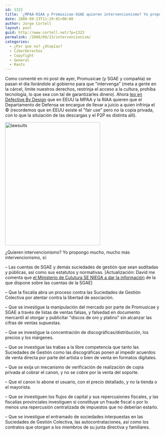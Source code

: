 ```yaml
---
id: 1322
title: '¿MPAA-RIAA y Promusicae-SGAE quieren intervencionismo? Yo propongo más...'
date: 2008-09-23T11:29:01+00:00
author: Jorge Cortell
layout: post
guid: http://www.cortell.net/?p=1323
permalink: /2008/09/23/intervencionism/
categories:
  - ¿Por qué no? ¿Utopías?
  - CiberDerechos
  - Copyfight
  - General
  - Rants
---
```

Como comenté en mi post de ayer, Promusicae (y SGAE y compañía) se pasan el día llorándole al gobierno para que "intervenga" (meta a gente en la cárcel, limite nuestros derechos, restrinja el acceso a la cultura, prohíba tecnología, lo que sea con tal de garantizarles dinero). Ahora <a title="DBD" href="http://www.defectivebydesign.org/stop-riaa-ip-enforcement-bill-s3325" target="_blank">leo en Defective By Design</a> que en EEUU la MPAA y la RIAA quieren que el Departamento de Defensa se encargue de llevar a juicio a quien infrinja el © (recordemos que en EEUU existe el "fair use" pero no la copia privada, con lo que la situiación de las descargas y el P2P es distinta allí).

<a title="en grande" href="http://www.defectivebydesign.org/sites/defectivebydesign.org/files/images/riaa-lawsuit-matrix-big.jpg" target="_blank"><img src="http://www.defectivebydesign.org/sites/defectivebydesign.org/files/images/riaa-lawsuit-matrix-big.Medium.jpg" alt="lawsuits" width="309" height="400" /></a>

¿Quieren intervencionismo? Yo propongo mucho, mucho más intervencionismo, sí:

– Las cuentas de SGAE y demás suciedades de gestión que sean auditadas y públicas, así como sus estatutos y normativas. [Actualización: David me comenta que <a title="Comfia" href="http://www.comfia.info/noticias/44451.html" target="_blank">el Ministerio de Culutura SE NIEGA a dar la información</a> de la que dispone sobre las cuentas de la SGAE]

– Que la fiscalía abra un proceso contra las Suciedades de Gestión Colectiva por atentar contra la libertad de asociación.

– Que se investigue la manipulación del mercado por parte de Promusicae y SGAE a través de listas de ventas falsas, y falsedad en documento mercantil al otorgar y publicitar "discos de oro y platino" sin alcanzar las cifras de ventas supuestas.

– Que se investigue la concentración de discográficas/distribución, los precios y los márgenes.

– Que se investigue las trabas a la libre competencia que tanto las Suciedades de Gestión como las discográficas ponen al impedir acuerdos de venta directa por parte del artista o bien de venta en formatos digitales.

– Que se exija un mecanismo de verificación de realización de copia privada al cobrar el canon, y no se cobre por la venta del soporte.

– Que el canon lo abone el usuario, con el precio detallado, y no la tienda o el mayorista.

– Que se investiguen los flujos de capital y sus repercusiones fiscales, y las fiscalías provinciales investiguen si constituye un fraude fiscal o por lo menos una repercusión centralizada de impuestos que no deberían estarlo.

– Que se investigue el entramado de sociedades interpuestas en las Suciedades de Gestión Colectiva, las autocontrataciones, así como los contratos que otorgan a los miembros de su junta directiva y familiares.